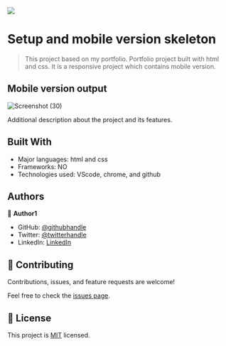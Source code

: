 ![](https://img.shields.io/badge/Microverse-blueviolet)

# Setup and mobile version skeleton

>This project based on my portfolio. Portfolio project built with html and css.
>It is a responsive project which contains mobile version.

## Mobile version output 

![Screenshot (30)](https://user-images.githubusercontent.com/61976324/143286863-79753c26-27a1-4aee-9e12-dc43577ad99d.png)


Additional description about the project and its features.

## Built With

- Major languages: html and css
- Frameworks: NO
- Technologies used: VScode, chrome, and github

## Authors

👤 **Author1**

- GitHub: [@githubhandle](https://github.com/oyelakinG9/setup_project.git)
- Twitter: [@twitterhandle](https://github.com/oyelakinG9/setup_project.git)
- LinkedIn: [LinkedIn](https://www.linkedin.com/in/oyelakin-ridwan-4b4a02b6)

## 🤝 Contributing

Contributions, issues, and feature requests are welcome!

Feel free to check the [issues page](https://github.com/oyelakinG9/my_portfolio/issues).

## 📝 License

This project is [MIT](./MIT.md) licensed.